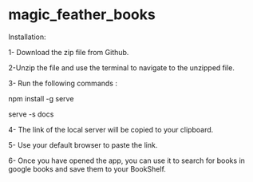 # magic_feather_books

Installation: 

1- Download the zip file from Github. 

2-Unzip the file and use the terminal to navigate to the unzipped file. 

3- Run the following commands : 

npm install -g serve

serve -s docs 

4- The link of the local server will be copied to your clipboard.

5- Use your default browser to paste the link. 

6- Once you have opened the app, you can use it to search for books in google books and save them to your BookShelf.
